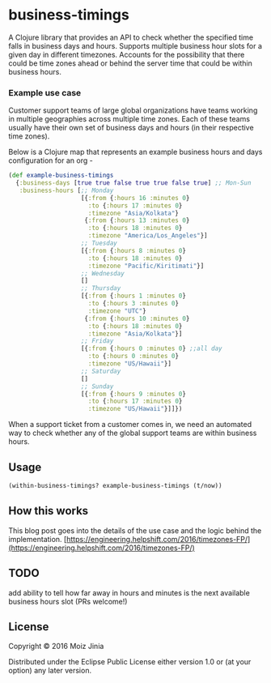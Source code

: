 # business-timings

A Clojure library that provides an API to check whether the specified time falls in business days and hours. Supports multiple business hour slots for a given day in different timezones. Accounts for the possibility that there could be time zones ahead or behind the server time that could be within business hours.

### Example use case

Customer support teams of large global organizations have teams working in multiple geographies across multiple time zones. Each of these teams usually have their own set of business days and hours (in their respective time zones).

Below is a Clojure map that represents an example business hours and days configuration for an org -

```clojure
(def example-business-timings
  {:business-days [true true false true true false true] ;; Mon-Sun
   :business-hours [;; Monday
                    [{:from {:hours 16 :minutes 0}
                      :to {:hours 17 :minutes 0}
                      :timezone "Asia/Kolkata"}
                     {:from {:hours 13 :minutes 0}
                      :to {:hours 18 :minutes 0}
                      :timezone "America/Los_Angeles"}]
                    ;; Tuesday
                    [{:from {:hours 8 :minutes 0}
                      :to {:hours 18 :minutes 0}
                      :timezone "Pacific/Kiritimati"}]
                    ;; Wednesday
                    []
                    ;; Thursday
                    [{:from {:hours 1 :minutes 0}
                      :to {:hours 3 :minutes 0}
                      :timezone "UTC"}
                     {:from {:hours 10 :minutes 0}
                      :to {:hours 18 :minutes 0}
                      :timezone "Asia/Kolkata"}]
                    ;; Friday
                    [{:from {:hours 0 :minutes 0} ;;all day
                      :to {:hours 0 :minutes 0}
                      :timezone "US/Hawaii"}]
                    ;; Saturday
                    []
                    ;; Sunday
                    [{:from {:hours 9 :minutes 0}
                      :to {:hours 17 :minutes 0}
                      :timezone "US/Hawaii"}]]})
```

When a support ticket from a customer comes in, we need an automated way to check whether any of the global support teams are within business hours.

## Usage

```clojure
(within-business-timings? example-business-timings (t/now))
```

## How this works
This blog post goes into the details of the use case and the logic behind the implementation.
[https://engineering.helpshift.com/2016/timezones-FP/](https://engineering.helpshift.com/2016/timezones-FP/)

## TODO
add ability to tell how far away in hours and minutes is the next available business hours slot (PRs welcome!)

## License

Copyright © 2016 Moiz Jinia

Distributed under the Eclipse Public License either version 1.0 or (at your option) any later version.
